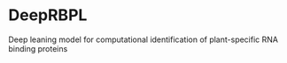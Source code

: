 # DeepRBPL
Deep leaning model for computational identification of plant-specific RNA binding proteins
